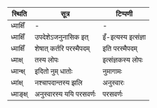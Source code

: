 | स्थिति | सूत्र | टिप्पणी |
| ----- | ------- | ------ |
| ध्माक्षिँ | - | - |
| ध्माक्षिँ | उपदेशेऽजनुनासिक इत् | इँ-इत्यस्य इत्संज्ञा |
| ध्माक्षिँ | शेषात् कर्तरि परस्मैपदम् | इति परस्मैपदम् |
| ध्माक्ष् | तस्य लोपः | इत्संज्ञकस्य लोपः |
| ध्मान्क्ष् | इदितो नुम् धातोः | नुमागामः |
| ध्मांक्ष् | नश्चापदान्तस्य झलि | अनुस्वारः |
| ध्माङ्क्ष् | अनुस्वारस्य ययि परसवर्णः | परसवर्णः |
